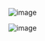 
![image](https://github.com/arup473/Flutter_Project/assets/104428472/e50ccd4c-3ce7-4cc9-91bf-7c35cab622eb)

![image](https://github.com/arup473/Flutter_Project/assets/104428472/b39b3fef-e147-4f91-82f2-d93bcaa60fe7)
